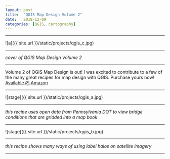 ```yaml
---
layout: post
title:  "QGIS Map Design Volume 2"
date:   2018-12-09
categories: [QGIS, cartography]
---
```


<hr>

![a]({{ site.url }}/static/projects/qgis_c.jpg)  

<hr>

_cover of QGIS Map Design Volume 2_

<hr>

Volume 2 of QGIS Map Design is out! I was excited to contribute to a few of the many great recipes for map design with QGIS. Purchase yours now! [Available @ Amazon](https://www.amazon.com/gp/product/0998547743/ref=as_li_ss_tl?ie=UTF8&linkCode=sl1&tag=gislounge-20&linkId=9ba6d61fcbba4f04616b1dbaea2ef0ad)

<hr>

![stage]({{ site.url }}/static/projects/qgis_a.jpg)  

<hr>  

_this recipe uses open data from Pennsylvania DOT to view bridge conditions that are gridded into a map book_  

<hr>

![stage]({{ site.url }}/static/projects/qgis_b.jpg)  
<hr>  

_this recipe shows many ways of using label halos on satellite imagery_  

<hr>

